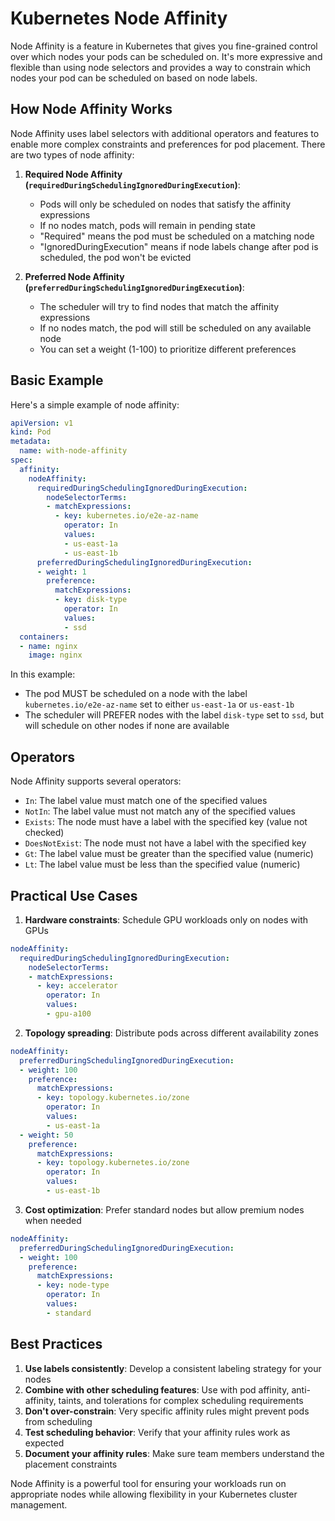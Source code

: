 # Kubernetes Node Affinity

Node Affinity is a feature in Kubernetes that gives you fine-grained control over which nodes your pods can be scheduled on. It's more expressive and flexible than using node selectors and provides a way to constrain which nodes your pod can be scheduled on based on node labels.

## How Node Affinity Works

Node Affinity uses label selectors with additional operators and features to enable more complex constraints and preferences for pod placement. There are two types of node affinity:

1. **Required Node Affinity (`requiredDuringSchedulingIgnoredDuringExecution`)**: 
   - Pods will only be scheduled on nodes that satisfy the affinity expressions
   - If no nodes match, pods will remain in pending state
   - "Required" means the pod must be scheduled on a matching node
   - "IgnoredDuringExecution" means if node labels change after pod is scheduled, the pod won't be evicted

2. **Preferred Node Affinity (`preferredDuringSchedulingIgnoredDuringExecution`)**: 
   - The scheduler will try to find nodes that match the affinity expressions
   - If no nodes match, the pod will still be scheduled on any available node
   - You can set a weight (1-100) to prioritize different preferences

## Basic Example

Here's a simple example of node affinity:

```yaml
apiVersion: v1
kind: Pod
metadata:
  name: with-node-affinity
spec:
  affinity:
    nodeAffinity:
      requiredDuringSchedulingIgnoredDuringExecution:
        nodeSelectorTerms:
        - matchExpressions:
          - key: kubernetes.io/e2e-az-name
            operator: In
            values:
            - us-east-1a
            - us-east-1b
      preferredDuringSchedulingIgnoredDuringExecution:
      - weight: 1
        preference:
          matchExpressions:
          - key: disk-type
            operator: In
            values:
            - ssd
  containers:
  - name: nginx
    image: nginx
```

In this example:
- The pod MUST be scheduled on a node with the label `kubernetes.io/e2e-az-name` set to either `us-east-1a` or `us-east-1b`
- The scheduler will PREFER nodes with the label `disk-type` set to `ssd`, but will schedule on other nodes if none are available

## Operators

Node Affinity supports several operators:

- `In`: The label value must match one of the specified values
- `NotIn`: The label value must not match any of the specified values
- `Exists`: The node must have a label with the specified key (value not checked)
- `DoesNotExist`: The node must not have a label with the specified key
- `Gt`: The label value must be greater than the specified value (numeric)
- `Lt`: The label value must be less than the specified value (numeric)

## Practical Use Cases

1. **Hardware constraints**: Schedule GPU workloads only on nodes with GPUs

```yaml
nodeAffinity:
  requiredDuringSchedulingIgnoredDuringExecution:
    nodeSelectorTerms:
    - matchExpressions:
      - key: accelerator
        operator: In
        values:
        - gpu-a100
```

2. **Topology spreading**: Distribute pods across different availability zones

```yaml
nodeAffinity:
  preferredDuringSchedulingIgnoredDuringExecution:
  - weight: 100
    preference:
      matchExpressions:
      - key: topology.kubernetes.io/zone
        operator: In
        values:
        - us-east-1a
  - weight: 50
    preference:
      matchExpressions:
      - key: topology.kubernetes.io/zone
        operator: In
        values:
        - us-east-1b
```

3. **Cost optimization**: Prefer standard nodes but allow premium nodes when needed

```yaml
nodeAffinity:
  preferredDuringSchedulingIgnoredDuringExecution:
  - weight: 100
    preference:
      matchExpressions:
      - key: node-type
        operator: In
        values:
        - standard
```

## Best Practices

1. **Use labels consistently**: Develop a consistent labeling strategy for your nodes
2. **Combine with other scheduling features**: Use with pod affinity, anti-affinity, taints, and tolerations for complex scheduling requirements
3. **Don't over-constrain**: Very specific affinity rules might prevent pods from scheduling
4. **Test scheduling behavior**: Verify that your affinity rules work as expected
5. **Document your affinity rules**: Make sure team members understand the placement constraints

Node Affinity is a powerful tool for ensuring your workloads run on appropriate nodes while allowing flexibility in your Kubernetes cluster management.
